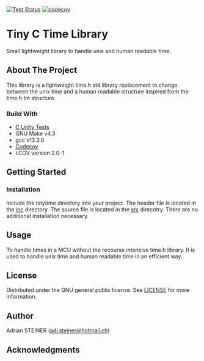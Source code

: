 [![Test Status](https://github.com/steinerAdi/tinytime/actions/workflows/ci.yml/badge.svg)](https://github.com/steinerAdi/tinytime/actions/workflows/ci.yml) [![codecov](https://codecov.io/gh/steinerAdi/tinytime/branch/main/graph/badge.svg?token=YQAM1Q6SXE)](https://codecov.io/gh/steinerAdi/tinytime)

# Tiny C Time Library

Small lightweight library to handle unix and human readable time.

## About The Project
This library is a lightweight time.h std library replacement to change between the unix time and a human readable structure inspired from the time.h tm structure.

### Build With
- [C Unity Tests](https://github.com/ThrowTheSwitch/Unity)
- GNU Make v4.3
- gcc v13.3.0
- [Codecov](https://about.codecov.io/)
- LCOV version 2.0-1

## Getting Started

### Installation
Include the tinytime directory into your project.
The header file is located in the [inc](inc/) directory.
The source file is located in the [src](src/) direcotry.
There are no additional installation necessary.

## Usage
To handle times in a MCU without the recourse intensive time.h library.
It is used to handle unix time and human readable time in an efficient way.

## License
Distributed under the GNU general public license.
See [LICENSE](LICENSE) for more information.

## Author

Adrian STEINER (adi.steiner@hotmail.ch)

## Acknowledgments
